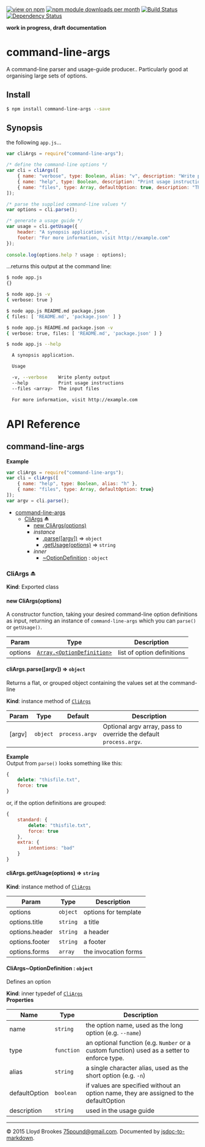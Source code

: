 [![view on npm](http://img.shields.io/npm/v/command-line-args.svg)](https://www.npmjs.org/package/command-line-args)
[![npm module downloads per month](http://img.shields.io/npm/dm/command-line-args.svg)](https://www.npmjs.org/package/command-line-args)
[![Build Status](https://travis-ci.org/75lb/command-line-args.svg?branch=master)](https://travis-ci.org/75lb/command-line-args)
[![Dependency Status](https://david-dm.org/75lb/command-line-args.svg)](https://david-dm.org/75lb/command-line-args)

**work in progress, draft documentation**

# command-line-args
A command-line parser and usage-guide producer.. Particularly good at organising large sets of options. 

## Install
```sh
$ npm install command-line-args --save
```

## Synopsis
the following `app.js`...
```js
var cliArgs = require("command-line-args");

/* define the command-line options */
var cli = cliArgs([
    { name: "verbose", type: Boolean, alias: "v", description: "Write plenty output" },
    { name: "help", type: Boolean, description: "Print usage instructions" },
    { name: "files", type: Array, defaultOption: true, description: "The input files" }
]);

/* parse the supplied command-line values */
var options = cli.parse();

/* generate a usage guide */
var usage = cli.getUsage({
    header: "A synopsis application.",
    footer: "For more information, visit http://example.com"
});
    
console.log(options.help ? usage : options);
```
...returns this output at the command line:
```sh
$ node app.js
{}

$ node app.js -v
{ verbose: true }

$ node app.js README.md package.json
{ files: [ 'README.md', 'package.json' ] }

$ node app.js README.md package.json -v
{ verbose: true, files: [ 'README.md', 'package.json' ] }

$ node app.js --help

  A synopsis application.

  Usage

  -v, --verbose    Write plenty output
  --help           Print usage instructions
  --files <array>  The input files

  For more information, visit http://example.com

```

# API Reference
  <a name="module_command-line-args"></a>
## command-line-args
**Example**  
```js
var cliArgs = require("command-line-args");
var cli = cliArgs([
    { name: "help", type: Boolean, alias: "h" },
    { name: "files", type: Array, defaultOption: true}
]);
var argv = cli.parse();
```

* [command-line-args](#module_command-line-args)
  * [CliArgs](#exp_module_command-line-args--CliArgs) ⏏
    * [new CliArgs(options)](#new_module_command-line-args--CliArgs_new)
    * _instance_
      * [.parse([argv])](#module_command-line-args--CliArgs#parse) ⇒ <code>object</code>
      * [.getUsage(options)](#module_command-line-args--CliArgs#getUsage) ⇒ <code>string</code>
    * _inner_
      * [~OptionDefinition](#module_command-line-args--CliArgs..OptionDefinition) : <code>object</code>

<a name="exp_module_command-line-args--CliArgs"></a>
### CliArgs ⏏
**Kind**: Exported class  
<a name="new_module_command-line-args--CliArgs_new"></a>
#### new CliArgs(options)
A constructor function, taking your desired command-line option definitions as input, returning an instance of `command-line-args` which you can `parse()` or `getUsage()`.


| Param | Type | Description |
| --- | --- | --- |
| options | <code>[Array.&lt;OptionDefinition&gt;](#module_command-line-args--CliArgs..OptionDefinition)</code> | list of option definitions |

<a name="module_command-line-args--CliArgs#parse"></a>
#### cliArgs.parse([argv]) ⇒ <code>object</code>
Returns a flat, or grouped object containing the values set at the command-line

**Kind**: instance method of <code>[CliArgs](#exp_module_command-line-args--CliArgs)</code>  

| Param | Type | Default | Description |
| --- | --- | --- | --- |
| [argv] | <code>object</code> | <code>process.argv</code> | Optional argv array, pass to override the default `process.argv`. |

**Example**  
Output from `parse()` looks something like this:
```js
{
    delete: "thisfile.txt",
    force: true
}
```

or, if the option definitions are grouped:
```js
{
    standard: {
        delete: "thisfile.txt",
        force: true
    },
    extra: {
        intentions: "bad"
    }
}
```
<a name="module_command-line-args--CliArgs#getUsage"></a>
#### cliArgs.getUsage(options) ⇒ <code>string</code>
**Kind**: instance method of <code>[CliArgs](#exp_module_command-line-args--CliArgs)</code>  

| Param | Type | Description |
| --- | --- | --- |
| options | <code>object</code> | options for template |
| options.title | <code>string</code> | a title |
| options.header | <code>string</code> | a header |
| options.footer | <code>string</code> | a footer |
| options.forms | <code>array</code> | the invocation forms |

<a name="module_command-line-args--CliArgs..OptionDefinition"></a>
#### CliArgs~OptionDefinition : <code>object</code>
Defines an option

**Kind**: inner typedef of <code>[CliArgs](#exp_module_command-line-args--CliArgs)</code>  
**Properties**

| Name | Type | Description |
| --- | --- | --- |
| name | <code>string</code> | the option name, used as the long option (e.g. `--name`) |
| type | <code>function</code> | an optional function (e.g. `Number` or a custom function) used as a setter to enforce type. |
| alias | <code>string</code> | a single character alias, used as the short option (e.g. `-n`) |
| defaultOption | <code>boolean</code> | if values are specified without an option name, they are assigned to the defaultOption |
| description | <code>string</code> | used in the usage guide |


* * *

&copy; 2015 Lloyd Brookes <75pound@gmail.com>. Documented by [jsdoc-to-markdown](https://github.com/75lb/jsdoc-to-markdown).
